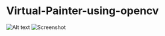 # Virtual-Painter-using-opencv

![Alt text](https://raw.github.com/saurabh-m-w/Virtual-Painter-using-opencv/main/Screenshot.png)
![Screenshot](output.gif)